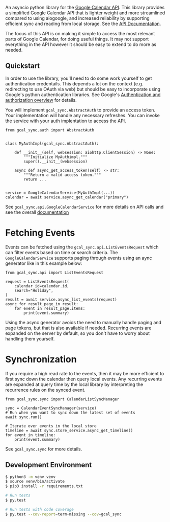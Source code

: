 An asyncio python library for the [Google Calendar API](https://developers.google.com/calendar/api). This library provides a simplified
Google Calendar API that is lighter weight and more streamlined compared to using
aiogoogle, and increased reliability by supporting efficient sync and reading
from local storage. See the [API Documentation](https://allenporter.github.io/gcal_sync/).

The focus of this API is on making it simple to access the most relevant parts of Google
Calendar, for doing useful things. It may not support everything in the API however it
should be easy to extend to do more as needed.

## Quickstart

In order to use the library, you'll need to do some work yourself to get authentication
credentails. This depends a lot on the context (e.g. redirecting to use OAuth via web)
but should be easy to incorporate using Google's python authentication libraries. See
Google's [Authentication and authorization overview](https://developers.google.com/workspace/guides/auth-overview) for details.

You will implement `gcal_sync.AbstractAuth` to provide an access token. Your implementation
will handle any necessary refreshes. You can invoke the service with your auth implentation
to access the API.

```
from gcal_sync.auth import AbstractAuth


class MyAuthImpl(gcal_sync.AbstractAuth):

    def __init__(self, websession: aiohttp.ClientSession) -> None:
        """Initialize MyAuthimpl."""
        super().__init__(websession)

    async def async_get_access_token(self) -> str:
        """Return a valid access token."""
        return ...


service = GoogleCalendarService(MyAuthImpl(...))
calendar = await service.async_get_calendar("primary")
```

See `gcal_sync.api.GoogleCalendarService` for more details on API calls and see the
overall [documentation](https://allenporter.github.io/gcal_sync/)

# Fetching Events

Events can be fetched using the `gcal_sync.api.ListEventsRequest` which can filter
events based on time or search criteria. The `GoogleCalendarService` supports paging
through events using an aync generator like in this example below:

```
from gcal_sync.api import ListEventsRequest

request = ListEventsRequest(
    calendar_id=calendar.id,
    search="Holiday",
)
result = await service.async_list_events(request)
async for result_page in result:
    for event in result_page.items:
        print(event.summary)
```

Using the async generator avoids the need to manually handle paging and page tokens,
but that is also available if needed. Recurring events are expanded on the server by
default, so you don't have to worry about handling them yourself.

# Synchronization

If you require a high read rate to the events, then it may be more efficient to
first sync down the calendar then query local events. Any recurring events are
expanded at query time by the local library by interpreting the recurrence rules
on the synced event.

```
from gcal_sync.sync import CalendarListSyncManager

sync = CalendarEventSyncManager(service)
# Run when you want to sync down the latest set of events
await sync.run()

# Iterate over events in the local store
timeline = await sync.store_service.async_get_timeline()
for event in timeline:
    print(event.summary)
```

See `gcal_sync.sync` for more details.

## Development Environment

```bash
$ python3 -m venv venv
$ source venv/bin/activate
$ pip3 install -r requirements.txt

# Run tests
$ py.test

# Run tests with code coverage
$ py.test --cov-report=term-missing --cov=gcal_sync
```
